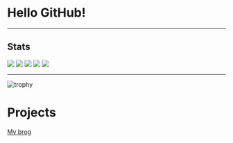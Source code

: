 # Hello GitHub!  


--- 
## Stats

![](http://github-profile-summary-cards.vercel.app/api/cards/profile-details?username=K10-K10&theme=2077)
![](http://github-profile-summary-cards.vercel.app/api/cards/repos-per-language?username=K10-K10&theme=2077)
![](http://github-profile-summary-cards.vercel.app/api/cards/most-commit-language?username=K10-K10&theme=2077)
![](http://github-profile-summary-cards.vercel.app/api/cards/stats?username=K10-K10&theme=2077)
![](http://github-profile-summary-cards.vercel.app/api/cards/productive-time?username=K10-K10&theme=2077)


--- 
![trophy](https://github-profile-trophy.vercel.app/?username=K10-K10&theme=nord)

# Projects  
[My brog](https://k10-k10.github.io)  
